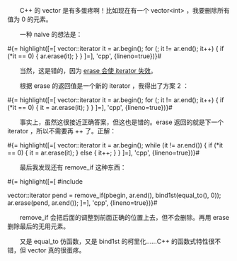 　　C++ 的 vector 是有多蛋疼啊！比如现在有一个 vector&lt;int&gt; ，我要删除所有值为 0 的元素。

　　一种 naive 的想法是：

#{= highlight([=[
vector<int>::iterator it = ar.begin();
for (; it != ar.end(); it++) {
	if (*it == 0) {
		ar.erase(it);
	}
}
]=], 'cpp', {lineno=true})}#

　　当然，这是错的，因为 [erase 会使 iterator 失效](http://www.cplusplus.com/forum/general/10625/)。

　　根据 erase 的返回值是一个新的 iterator ，我得出了方案 2 ：

#{= highlight([=[
vector<int>::iterator it = ar.begin();
for (; it != ar.end(); it++) {
	if (*it == 0) {
		it = ar.erase(it);
	}
}
]=], 'cpp', {lineno=true})}#

　　事实上，虽然这很接近正确答案，但这也是错的。erase 返回的就是下一个 iterator ，所以不需要再 ++ 了。正解：

#{= highlight([=[
vector<int>::iterator it = ar.begin();
while (it != ar.end()) {
	if (*it == 0) {
		it = ar.erase(it);
	} else {
		it++;
	}
}
]=], 'cpp', {lineno=true})}#

　　最后我发现还有 remove_if 这种东西：

#{= highlight([=[
#include <functional>

vector<int>::iterator pend = remove_if(pbegin, ar.end(), bind1st(equal_to<int>(), 0));
ar.erase(pend, ar.end());
]=], 'cpp', {lineno=true})}#

　　remove_if 会把后面的调整到前面正确的位置上去，但不会删除。再用 erase 删除最后的无用元素。

　　又是 equal_to 仿函数，又是 bind1st 的柯里化……C++ 的函数式特性很不错，但 vector 真的很蛋疼。
